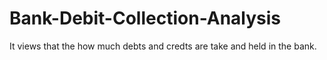 # Bank-Debit-Collection-Analysis
It views that the how much debts and credts are take and held in the bank.
